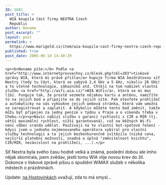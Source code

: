 ```yaml
---
ID: 1681
post_title: >
  WIA koupila část firmy NEXTRA Czech
  Republic
author: Noname
post_excerpt: ""
layout: post
permalink: >
  https://www.marigold.cz/item/wia-koupila-cast-firmy-nextra-czech-republic
published: true
post_date: 2005-06-14 14:40:29
---
```

	<p><b>Noname píše:</b> Podle <a href="http://www.internetprovsechny.cz/blesk.php?cbl=203">tiskové zprávy WIA, která mi právě přišla</a> kupuje firma WIA bezdrátovou síť Nextry (tedy tu část, která se zabývá 2,4 GHz a 5 GHz, nikoliv 26 GHz) a to včetně technologie, zákazníků atd. Chtějí na tom nabízet vlastní službu <a href="http://wifi.wia.cz/">WIA WiFi</a>, která se mi moc líbí. Funguje tak, že prostě vezmete nějakou kartu a anténu, namíříte to na jejich bod a připojíte se do jejich sítě. Pak otevřete prohlížeč a automaticky na vás vykoukne jejich webová stránka, která vám umožní se zaregistrovat a zaplatit. A kdykoliv můžete tento bod změnit, takže můžu být připojen za jedny peníze v týdnu v Praze a o víkendu třeba v Chebu.</p><p>Navíc nabízí službu s garancí rychlosti s CIR a MIR (tj. větší maximální rychlost, nižší garantovaná), což na běžných Wi-Fi není vůbec sranda udělat. Používají na to vlastní hot-spotové řešení - kdysi jsem u jednoho nejmenovaného operátora vybíral pro vlastní služby technologii a ta jejich bezkonkurenčně zvítězila (nízká cena, nejširší platební možnosti, snadná a úplná "změnitelnost ksichtu", CIR/MIR, nezávislost na prohlížeči, ...).</p>
<p>Síť Nextra byla svého času hodně velká a známá, poslední dobou ale imho nějak skomírala, jsem zvědav, jestli tomu WIA vlije novou krev do žil. Dokonce v tiskové zprávě píšou o spuštění WiMAX služeb v několika městech o prázdninách.</p>
<p>Update: <a href="http://www.hostovinky.cz/?item=wia-koupila-wifi-sit-od-nextry">na Hostovinkách</a> uvažují, zda to má smysl...</p>
